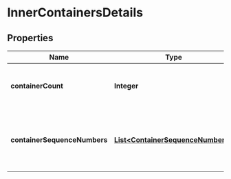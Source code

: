 # InnerContainersDetails

## Properties
Name | Type | Description | Notes
------------ | ------------- | ------------- | -------------
**containerCount** | **Integer** | Total containers as part of the shipment |  [optional]
**containerSequenceNumbers** | [**List&lt;ContainerSequenceNumbers&gt;**](ContainerSequenceNumbers.md) | Container sequence numbers that are involved in this shipment. |  [optional]
